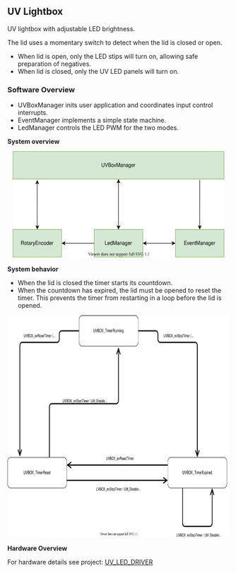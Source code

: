 ## UV Lightbox

UV lightbox with adjustable LED brightness.

The lid uses a momentary switch to detect when the lid is closed or open.
- When lid is open, only the LED stips will turn on, allowing safe preparation of negatives.
- When lid is closed, only the UV LED panels will turn on.

### Software Overview

- UVBoxManager inits user application and coordinates input control interrupts.
- EventManager implements a simple state machine.
- LedManager controls the LED PWM for the two modes.

__System overview__

<p>
<center>
<img src="readme_diagrams/UvLighBox_Dependencies.svg" height="240" width="480">
</center>
</p>

__System behavior__

- When the lid is closed the timer starts its countdown.
- When the countdown has expired, the lid must be opened to reset the timer. This prevents the timer from restarting in a loop before the lid is opened.


<p>
<center>
<img src="readme_diagrams/UV_LED_DRIVER_SW_STM32L051_Statechart.svg" height="500" width="1000">
</center>
</p>

__Hardware Overview__

For hardware details see project: [UV_LED_DRIVER](https://github.com/cracked-machine/UV_LED_Driver/tree/master/UV_LED_Driver_Modular)
